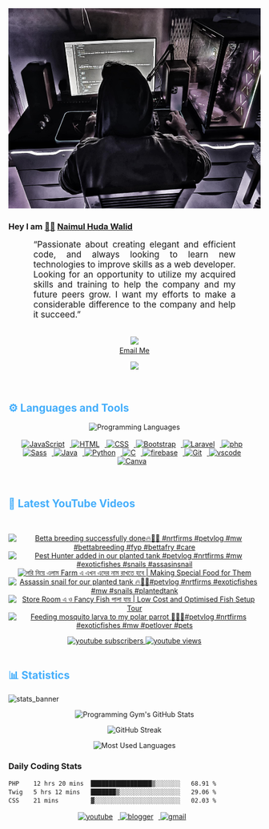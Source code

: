 <!-- ![github_cover_banner](https://www.digitalsolutionservices.com/img/services/web%20development.gif)-->

<div align="center" style="display:block;">
    <img height="400px" width="100%" alt="github cover banner" src="https://raw.githubusercontent.com/NaimulHudaWalid/NaimulHudaWalid/main/272276268_3114779035434264_920860974401480824_n.jpg"/> 
</div>

### Hey I am [👨🏻‍][facebook] [Naimul Huda Walid][youtube]



<p align:"center" style="text-align: justify; margin: 0 50px; font-size: 17px;" >
   “Passionate about creating elegant and efficient code, and always looking to learn new technologies to improve skills as a web developer. Looking for an opportunity to utilize my acquired skills and training to help the company and my future peers grow. I want my efforts to make a considerable difference to the company and help it succeed.”
<br>
<br>
<div align="center">

![](https://visitor-badge.glitch.me/badge?page_id=NaimulHudaWalid)
    <br />
[Email Me](mailto:dev.naimulhuda@gmail.com)
</div>
</p>
<!-- Typing SVG by DenverCoder1 - https://github.com/DenverCoder1/readme-typing-svg -->
<p align="center">
<!--   <a href="https://github.com/DenverCoder1/readme-typing-svg"> -->
    <img src="https://readme-typing-svg.herokuapp.com?color=E22FE4&width=380&height=45&lines=Open-Source+Enthusiast;Learning+In+Public;Empowering+Others;Nice+To+Meet+You+...&center=true"></a>

</p>
<br>
<!-- Languages and Tools -->

<h2 style="color: #44AEFB">⚙️ Languages and Tools</h2>
<div align="center" style="display:block;">
    <img width="100px" alt="Programming Languages" src="https://user-images.githubusercontent.com/78341798/194531121-47b0119a-ce00-439d-b586-125f86acb098.png"/> 
</div>
<br>   
<!-- Icons Resources -->
<!-- https://devicon.dev/ -->
<!-- https://cdn.jsdelivr.net/npm/simple-icons@v3/icons/ -->
<div align="center">
  <a href="https://developer.mozilla.org/en-US/docs/Web/JavaScript" target="_blank" rel="noreferrer">
      <img  alt="JavaScript" height="50px" style="padding-right:10px;" src="https://cdn.jsdelivr.net/gh/devicons/devicon/icons/javascript/javascript-plain.svg"/>
  </a>
  
 
  <a href="https://developer.mozilla.org/en-US/docs/Web/HTML" target="_blank" rel="noreferrer">
      <img  alt="HTML" height="50px" style="padding-right:10px;" src="https://cdn.jsdelivr.net/gh/devicons/devicon/icons/html5/html5-original.svg"/>
  </a>
  <a href="https://developer.mozilla.org/en-US/docs/Web/CSS" target="_blank" rel="noreferrer">
      <img  alt="CSS" height="50px" style="padding-right:10px;" src="https://cdn.jsdelivr.net/gh/devicons/devicon/icons/css3/css3-original.svg"/>
  </a>
  <a href="https://getbootstrap.com/" target="_blank" rel="noreferrer">
      <img  alt="Bootstrap" height="50px" style="padding-right:10px;" src="https://cdn.jsdelivr.net/gh/devicons/devicon/icons/bootstrap/bootstrap-original.svg"/>
  </a> 
  <a href="https://laravel.com/" target="_blank" rel="noreferrer">
      <img  alt="Laravel" height="50px" style="padding-right:10px;" src="https://cdn.jsdelivr.net/gh/devicons/devicon/icons/laravel/laravel-plain.svg"/>
  </a>
  <a href="https://www.php.net/" target="_blank" rel="noreferrer">
      <img  alt="php" height="50px" style="padding-right:10px;" src="https://cdn.jsdelivr.net/gh/devicons/devicon/icons/php/php-original.svg"/>
  </a>
  <a href="https://sass-lang.com/" target="_blank" rel="noreferrer">
      <img  alt="Sass" height="50px" style="padding-right:10px;" src="https://cdn.jsdelivr.net/gh/devicons/devicon/icons/sass/sass-original.svg"/>
  </a>
  <a href="https://www.java.com/en/" target="_blank" rel="noreferrer">
      <img  alt="Java" height="50px" style="padding-right:10px;" src="https://cdn.jsdelivr.net/gh/devicons/devicon/icons/java/java-original.svg"/>
  </a>    
  <a href="https://www.python.org/" target="_blank" rel="noreferrer">
      <img  alt="Python" height="50px" style="padding-right:10px;" src="https://cdn.jsdelivr.net/gh/devicons/devicon/icons/python/python-original.svg"/>
  </a>
  <a href="https://www.cprogramming.com/" target="_blank" rel="noreferrer">
      <img  alt="C" height="50px" style="padding-right:10px;" src="https://cdn.jsdelivr.net/gh/devicons/devicon/icons/c/c-original.svg"/>
  </a>
  
  <a href="https://firebase.google.com/" target="_blank" rel="noreferrer">
      <img  alt="firebase" height="50px" style="padding-right:10px;" src="https://cdn.jsdelivr.net/gh/devicons/devicon/icons/firebase/firebase-plain.svg"/>
  </a>
 
  <a href="https://git-scm.com/" target="_blank" rel="noreferrer">
      <img  alt="Git" height="50px" style="padding-right:10px;" src="https://cdn.jsdelivr.net/gh/devicons/devicon/icons/git/git-original.svg"/>
  </a>
  
  <a href="https://code.visualstudio.com/" target="_blank" rel="noreferrer">
      <img  alt="vscode" height="50px" style="padding-right:10px;"src="https://cdn.jsdelivr.net/gh/devicons/devicon/icons/vscode/vscode-original.svg"/>
  </a>
  <a href="https://www.canva.com/" target="_blank" rel="noreferrer">
      <img  alt="Canva" height="50px" style="padding-right:10px;" src="https://cdn.jsdelivr.net/gh/devicons/devicon/icons/canva/canva-original.svg"/> 
  </a>
</div>
<br>
<br>

<!-- Latest YouTube Videos -->

<h2 style="color: #44AEFB">🎦 Latest YouTube Videos</h2>
<br />

<!-- Resource/Reference: https://github.com/DenverCoder1/github-readme-youtube-cards -->
<div class="youtube videos cards" align="center">

<!-- BEGIN YOUTUBE-CARDS -->
[![Betta breeding successfully done🔥💯🖤 #nrtfirms #petvlog #mw #bettabreeding #fyp #bettafry #care](https://ytcards.demolab.com/?id=AGenstWCuJg&title=Betta+breeding+successfully+done%F0%9F%94%A5%F0%9F%92%AF%F0%9F%96%A4+%23nrtfirms+%23petvlog+%23mw+%23bettabreeding+%23fyp+%23bettafry+%23care&lang=en&timestamp=1712277300&background_color=%230d1117&title_color=%23ffffff&stats_color=%23dedede&max_title_lines=1&width=250&border_radius=5 "Betta breeding successfully done🔥💯🖤 #nrtfirms #petvlog #mw #bettabreeding #fyp #bettafry #care")](https://www.youtube.com/watch?v=AGenstWCuJg)
[![Pest Hunter added in our planted tank #petvlog #nrtfirms #mw #exoticfishes #snails #assasinsnail](https://ytcards.demolab.com/?id=aS9uMIpzEjs&title=Pest+Hunter+added+in+our+planted+tank+%23petvlog+%23nrtfirms+%23mw+%23exoticfishes+%23snails+%23assasinsnail&lang=en&timestamp=1712275769&background_color=%230d1117&title_color=%23ffffff&stats_color=%23dedede&max_title_lines=1&width=250&border_radius=5 "Pest Hunter added in our planted tank #petvlog #nrtfirms #mw #exoticfishes #snails #assasinsnail")](https://www.youtube.com/watch?v=aS9uMIpzEjs)
[![লরি নিয়ে এলাম Farm এ এখন এদের নাম রাখতে হবে | Making Special Food for Them](https://ytcards.demolab.com/?id=NpRO7ncvXHQ&title=%E0%A6%B2%E0%A6%B0%E0%A6%BF+%E0%A6%A8%E0%A6%BF%E0%A7%9F%E0%A7%87+%E0%A6%8F%E0%A6%B2%E0%A6%BE%E0%A6%AE+Farm+%E0%A6%8F+%E0%A6%8F%E0%A6%96%E0%A6%A8+%E0%A6%8F%E0%A6%A6%E0%A7%87%E0%A6%B0+%E0%A6%A8%E0%A6%BE%E0%A6%AE+%E0%A6%B0%E0%A6%BE%E0%A6%96%E0%A6%A4%E0%A7%87+%E0%A6%B9%E0%A6%AC%E0%A7%87+%7C+Making+Special+Food+for+Them&lang=en&timestamp=1712273654&background_color=%230d1117&title_color=%23ffffff&stats_color=%23dedede&max_title_lines=1&width=250&border_radius=5 "লরি নিয়ে এলাম Farm এ এখন এদের নাম রাখতে হবে | Making Special Food for Them")](https://www.youtube.com/watch?v=NpRO7ncvXHQ)
[![Assassin snail for our planted tank 🔥🖤💯#petvlog #nrtfirms #exoticfishes #mw #snails #plantedtank](https://ytcards.demolab.com/?id=wh10u6ZemFk&title=Assassin+snail+for+our+planted+tank+%F0%9F%94%A5%F0%9F%96%A4%F0%9F%92%AF%23petvlog+%23nrtfirms+%23exoticfishes+%23mw+%23snails+%23plantedtank&lang=en&timestamp=1712247331&background_color=%230d1117&title_color=%23ffffff&stats_color=%23dedede&max_title_lines=1&width=250&border_radius=5 "Assassin snail for our planted tank 🔥🖤💯#petvlog #nrtfirms #exoticfishes #mw #snails #plantedtank")](https://www.youtube.com/watch?v=wh10u6ZemFk)
[![Store Room এ ও Fancy Fish পালা যায় | Low Cost and Optimised Fish Setup Tour](https://ytcards.demolab.com/?id=keRSuSxIA3s&title=Store+Room+%E0%A6%8F+%E0%A6%93+Fancy+Fish+%E0%A6%AA%E0%A6%BE%E0%A6%B2%E0%A6%BE+%E0%A6%AF%E0%A6%BE%E0%A7%9F+%7C+Low+Cost+and+Optimised+Fish+Setup+Tour&lang=en&timestamp=1712189965&background_color=%230d1117&title_color=%23ffffff&stats_color=%23dedede&max_title_lines=1&width=250&border_radius=5 "Store Room এ ও Fancy Fish পালা যায় | Low Cost and Optimised Fish Setup Tour")](https://www.youtube.com/watch?v=keRSuSxIA3s)
[![Feeding mosquito larva to my polar parrot 💯🔥🖤#petvlog #nrtfirms #exoticfishes #mw #petlover #pets](https://ytcards.demolab.com/?id=2NupPDU0_Sk&title=Feeding+mosquito+larva+to+my+polar+parrot+%F0%9F%92%AF%F0%9F%94%A5%F0%9F%96%A4%23petvlog+%23nrtfirms+%23exoticfishes+%23mw+%23petlover+%23pets&lang=en&timestamp=1712189114&background_color=%230d1117&title_color=%23ffffff&stats_color=%23dedede&max_title_lines=1&width=250&border_radius=5 "Feeding mosquito larva to my polar parrot 💯🔥🖤#petvlog #nrtfirms #exoticfishes #mw #petlover #pets")](https://www.youtube.com/watch?v=2NupPDU0_Sk)
<!-- END YOUTUBE-CARDS -->
</div>

<!-- Begin Youtube Buttons -->
<!-- Resource/Reference:  https://github.com/DenverCoder1/custom-icon-badges -->
<div class="youtube buttons" align="center">
    <a href="https://www.youtube.com/channel/UCa3YaFwzSII0kKg3Nads2dQ"  target="_blank">
        <img alt="youtube subscribers" src="https://img.shields.io/youtube/channel/subscribers/UCa3YaFwzSII0kKg3Nads2dQ?logo=youtube&logoColor=red&style=for-the-badge"/>
    </a> 
    <a href="https://www.youtube.com/channel/UCa3YaFwzSII0kKg3Nads2dQ"  target="_blank">
        <img alt="youtube views" src="https://custom-icon-badges.demolab.com/youtube/channel/views/UCa3YaFwzSII0kKg3Nads2dQ?color=%23E05D44&logo=eye&logoColor=white&style=for-the-badge&labelColor=#555555"/>
    </a> 
</div>
<br>
<!-- End Youtube Buttons -->

<!-- Statistics -->

<h2 style="color: #44AEFB">📊 Statistics</h2>

![stats_banner](https://user-images.githubusercontent.com/78341798/194534778-d662496c-ae00-4e8d-ae9b-b90912054e7f.gif)

<!-- Begin Stats Cards -->
<!-- Resources:  -->
<!-- Github & Languages Stats: https://github.com/naimul15-12090/github-readme-stats --> 
<!-- Streak Stats: https://github.com/denvercoder1/github-readme-streak-stats -->
<!-- Change the value after ?username= to your GitHub username. -->
<div class="stats" align="center">

![Programming Gym's GitHub Stats](https://github-readme-stats.vercel.app/api?username=NaimulHudaWalid&hide=stars&count_private=true&show_icons=true&theme=algolia&border_radius=20)

![GitHub Streak](https://streak-stats.demolab.com?user=NaimulHudaWalid&count_private=true&theme=algolia&border_radius=22)

![Most Used Languages](https://github-readme-stats.vercel.app/api/top-langs/?username=NaimulHudaWalid&langs_count=8&layout=compact&show_icons=true&theme=algolia&border_radius=20)
    
<!-- ![Top Langs](https://github-readme-stats.vercel.app/api/top-langs/?username=naimul15-12090&langs_count=8) -->
<!-- [![Top Langs](https://github-readme-stats.vercel.app/api/top-langs/?username=naimul15-12090&layout=compact)](https://github.com/anuraghazra/github-readme-stats)
 -->
    
</div>
<!--  End Stats Cards -->



### Daily Coding Stats
<!--START_SECTION:waka-->

```txt
PHP    12 hrs 20 mins  █████████████████▒░░░░░░░   68.91 %
Twig   5 hrs 12 mins   ███████▒░░░░░░░░░░░░░░░░░   29.06 %
CSS    21 mins         ▓░░░░░░░░░░░░░░░░░░░░░░░░   02.03 %
```

<!--END_SECTION:waka-->
<!-- Begin Footer -->
<!-- Icons Resources -->
<!-- https://devicon.dev/ -->
<div class="footer" align="center" style="margin:15px;">
    <a href="https://www.youtube.com/channel/UCa3YaFwzSII0kKg3Nads2dQ" target="_blank">
        <img  style="margin:0 10px 10px 0;" src="https://user-images.githubusercontent.com/78341798/194531650-698ef1b1-9cbd-4b4f-96ef-5a2ec4b5d7e6.svg" alt="youtube" width="40px"/>
    </a>
    <a href="https://www.linkedin.com/in/naimulhudawalid/" target="_blank">
        <img style="margin:0 10px 10px 0;" src="https://user-images.githubusercontent.com/78341798/194531458-b5dfeb1b-bad5-4dfa-909a-2e402262db9a.svg" alt="blogger" width="40px"/>
    </a>
    <a href="mailto:dev.naimulhuda@gmail.com" target="_blank">
        <img style="margin:0 10px 10px 0;" src="https://user-images.githubusercontent.com/78341798/194531383-ddb2b774-5bb9-491c-b601-4a4a7d9792fb.svg" alt="gmail" width="40px"/>
    </a>
</div>
<!-- End Footer -->

[youtube]: https://www.youtube.com/channel/UCa3YaFwzSII0kKg3Nads2dQ
[facebook]: https://www.facebook.com/profile.php?id=100007065945838
